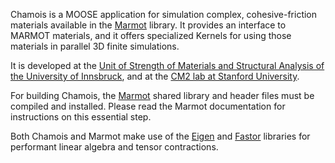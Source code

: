 Chamois is a MOOSE application for simulation complex, cohesive-friction materials available in the [Marmot](https://github.com/MAteRialMOdelingToolbox/marmot) library.
It provides an interface to MARMOT materials, and it offers specialized Kernels for using those materials in parallel 3D finite simulations.

It is developed at the [Unit of Strength of Materials and Structural Analysis of the University of Innsbruck](https://www.uibk.ac.at/bft/), and at the [CM2 lab at Stanford University](https://cm2.stanford.edu/).

For building Chamois, the [Marmot](https://github.com/MAteRialMOdelingToolbox/marmot) shared library and header files must be compiled and installed.
Please read the Marmot documentation for instructions on this essential step.

Both Chamois and Marmot make use of the [Eigen](https://gitlab.com/libeigen/eigen) and [Fastor](https://github.com/romeric/Fastor) libraries for performant linear algebra and tensor contractions.
